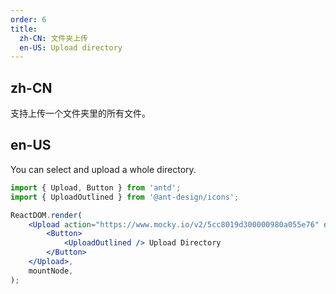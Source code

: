 ```yaml
---
order: 6
title:
  zh-CN: 文件夹上传
  en-US: Upload directory
---
```


## zh-CN

支持上传一个文件夹里的所有文件。

## en-US

You can select and upload a whole directory.

```jsx
import { Upload, Button } from 'antd';
import { UploadOutlined } from '@ant-design/icons';

ReactDOM.render(
	<Upload action="https://www.mocky.io/v2/5cc8019d300000980a055e76" directory>
		<Button>
			<UploadOutlined /> Upload Directory
		</Button>
	</Upload>,
	mountNode,
);
```
